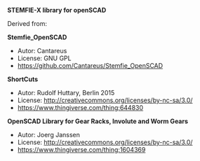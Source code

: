 **STEMFIE-X library for openSCAD**

   Derived from:
   
**Stemfie_OpenSCAD** 
   - Autor: Cantareus
   - License: GNU GPL
   - https://github.com/Cantareus/Stemfie_OpenSCAD

   
   **ShortCuts** 
   - Autor: Rudolf Huttary, Berlin 2015
   - License: http://creativecommons.org/licenses/by-nc-sa/3.0/
   - https://www.thingiverse.com/thing:644830

   
   **OpenSCAD Library for Gear Racks, Involute and Worm Gears**
   - Autor: Joerg Janssen
   - License: http://creativecommons.org/licenses/by-nc-sa/3.0/
   - https://www.thingiverse.com/thing:1604369
